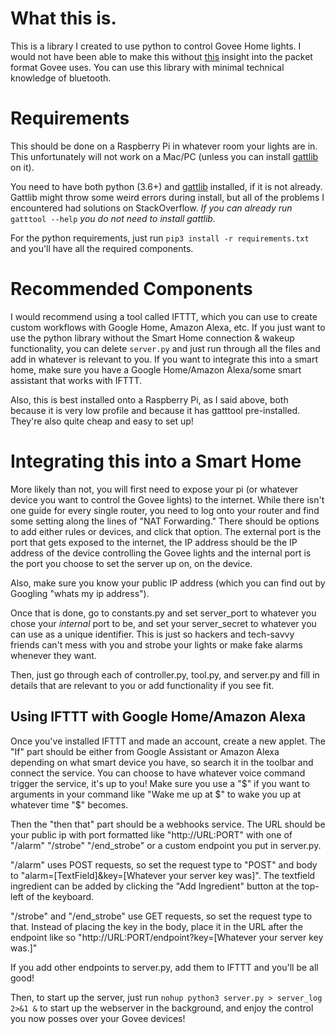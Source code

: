 # What this is.
This is a library I created to use python to control Govee Home lights. I would not have been able to make this without [this](https://github.com/egold555/Govee-H6113-Reverse-Engineering) insight into the packet format Govee uses. You can use this library with minimal technical knowledge of bluetooth.

# Requirements
This should be done on a Raspberry Pi in whatever room your lights are in. This unfortunately will not work on a Mac/PC (unless you can install [gattlib](https://github.com/labapart/gattlib) on it).

You need to have both python (3.6+) and [gattlib](https://github.com/labapart/gattlib) installed, if it is not already. Gattlib might throw some weird errors during install, but all of the problems I encountered had solutions on StackOverflow. *If you can already run* `gatttool --help` *you do not need to install gattlib.*

For the python requirements, just run
`pip3 install -r requirements.txt`
and you'll have all the required components.

# Recommended Components
I would recommend using a tool called IFTTT, which you can use to create custom workflows with Google Home, Amazon Alexa, etc. If you just want to use the python library without the Smart Home connection & wakeup functionality, you can delete `server.py` and just run through all the files and add in whatever is relevant to you. If you want to integrate this into a smart home, make sure you have a Google Home/Amazon Alexa/some smart assistant that works with IFTTT.

Also, this is best installed onto a Raspberry Pi, as I said above, both because it is very low profile and because it has gatttool pre-installed. They're also quite cheap and easy to set up!

# Integrating this into a Smart Home
More likely than not, you will first need to expose your pi (or whatever device you want to control the Govee lights) to the internet. While there isn't one guide for every single router, you need to log onto your router and find some setting along the lines of "NAT Forwarding." There should be options to add either rules or devices, and click that option.
The external port is the port that gets exposed to the internet, the IP address should be the IP address of the device controlling the Govee lights and the internal port is the port you choose to set the server up on, on the device.

Also, make sure you know your public IP address (which you can find out by Googling "whats my ip address").

Once that is done, go to constants.py and set server_port to whatever you chose your *internal* port to be, and set your server_secret to whatever you can use as a unique identifier. This is just so hackers and tech-savvy friends can't mess with you and strobe your lights or make fake alarms whenever they want.

Then, just go through each of controller.py, tool.py, and server.py and fill in details that are relevant to you or add functionality if you see fit.

## Using IFTTT with Google Home/Amazon Alexa
Once you've installed IFTTT and made an account, create a new applet. The "If" part should be either from Google Assistant or Amazon Alexa depending on what smart device you have, so search it in the toolbar and connect the service. You can choose to have whatever voice command trigger the service, it's up to you! Make sure you use a "$" if you want to arguments in your command like "Wake me up at $" to wake you up at whatever time "$" becomes.

Then the "then that" part should be a webhooks service. The URL should be your public ip with port formatted like "http://URL:PORT" with one of "/alarm" "/strobe" "/end_strobe" or a custom endpoint you put in server.py.

"/alarm" uses POST requests, so set the request type to "POST" and body to "alarm=[TextField]&key=[Whatever your server key was]". The textfield ingredient can be added by clicking the "Add Ingredient" button at the top-left of the keyboard.

"/strobe" and "/end_strobe" use GET requests, so set the request type to that. Instead of placing the key in the body, place it in the URL after the endpoint like so "http://URL:PORT/endpoint?key=[Whatever your server key was.]"

If you add other endpoints to server.py, add them to IFTTT and you'll be all good!

Then, to start up the server, just run `nohup python3 server.py > server_log 2>&1 &` to start up the webserver in the background, and enjoy the control you now posses over your Govee devices!
